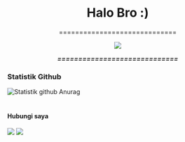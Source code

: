 <h1 align="center"> Halo Bro :) </h1>
<p align="center">
=============================
</p>

<p align="center">
<img src="https://giffiles.alphacoders.com/120/120248.gif">
</p>
<p align="center">
<i> <b> =============================
 </b> </i>
</p

#
### Statistik Github
![Statistik github Anurag](https://github-readme-stats.vercel.app/api?username=FR33US3R&show_icons=true&theme=radical)<br>
#
#### Hubungi saya
[![](https://img.shields.io/badge/Facebook-blue?logo=Facebook&logoColor=blue&labelColor=white)](https://www.facebook.com/raful.khan.9634)
[![](https://img.shields.io/badge/Whatsapp-CHAT-red?logo=Whatsapp&logoColor=Brightgreen&labelColor=white)](https://wa.me/6285712324128?text=Assalamu'alaikum+Bang)
